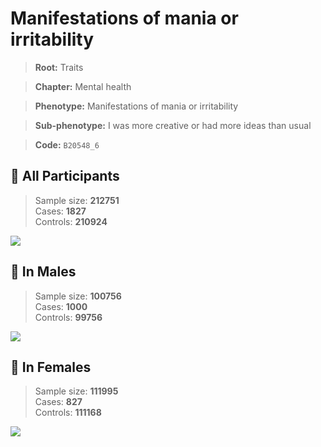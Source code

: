 # Manifestations of mania or irritability
> **Root:** Traits  

> **Chapter:** Mental health  

> **Phenotype:** Manifestations of mania or irritability  

> **Sub-phenotype:** I was more creative or had more ideas than usual  

> **Code:** `B20548_6`

## 🧪 All Participants  
> Sample size: **212751**  
> Cases: **1827**  
> Controls: **210924**
<img src="/Traits/Figures/ALL/B20548_6.png"/>
<CsvTable src="/Traits/Data/ALL/LG_B20548_6.csv" label="🔍 View full results" />

## 👨 In Males  
> Sample size: **100756**  
> Cases: **1000**  
> Controls: **99756**
<img src="/Traits/Figures/Male/B20548_6.png"/>
<CsvTable src="/Traits/Data/Male/LG_B20548_6.csv" label="🔍 View full results" />

## 👩 In Females  
> Sample size: **111995**  
> Cases: **827**  
> Controls: **111168**
<img src="/Traits/Figures/Female/B20548_6.png"/>
<CsvTable src="/Traits/Data/Female/LG_B20548_6.csv" label="🔍 View full results" />
